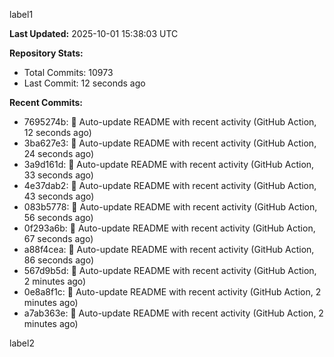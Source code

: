 
label1 
<!-- ACTIVITY_START -->
**Last Updated:** 2025-10-01 15:38:03 UTC

**Repository Stats:**
- Total Commits: 10973
- Last Commit: 12 seconds ago

**Recent Commits:**
- 7695274b: 🤖 Auto-update README with recent activity (GitHub Action, 12 seconds ago)
- 3ba627e3: 🤖 Auto-update README with recent activity (GitHub Action, 24 seconds ago)
- 3a9d161d: 🤖 Auto-update README with recent activity (GitHub Action, 33 seconds ago)
- 4e37dab2: 🤖 Auto-update README with recent activity (GitHub Action, 43 seconds ago)
- 083b5778: 🤖 Auto-update README with recent activity (GitHub Action, 56 seconds ago)
- 0f293a6b: 🤖 Auto-update README with recent activity (GitHub Action, 67 seconds ago)
- a88f4cea: 🤖 Auto-update README with recent activity (GitHub Action, 86 seconds ago)
- 567d9b5d: 🤖 Auto-update README with recent activity (GitHub Action, 2 minutes ago)
- 0e8a8f1c: 🤖 Auto-update README with recent activity (GitHub Action, 2 minutes ago)
- a7ab363e: 🤖 Auto-update README with recent activity (GitHub Action, 2 minutes ago)
<!-- ACTIVITY_END -->

label2
